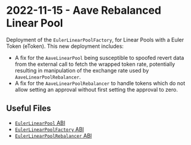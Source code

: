 # 2022-11-15 - Aave Rebalanced Linear Pool

Deployment of the `EulerLinearPoolFactory`, for Linear Pools with a Euler Token (eToken). This new deployment includes:

- A fix for the `AaveLinearPool` being susceptible to spoofed revert data from the external call to fetch the wrapped token rate, potentially resulting in manipulation of the exchange rate used by `AaveLinearPoolRebalancer`.
- A fix for the `AaveLinearPoolRebalancer` to handle tokens which do not allow setting an approval without first setting the approval to zero.

## Useful Files

- [`EulerLinearPool` ABI](./abi/EulerLinearPool.json)
- [`EulerLinearPoolFactory` ABI](./abi/EulerLinearPoolFactory.json)
- [`EulerLinearPoolRebalancer` ABI](./abi/EulerLinearPoolRebalancer.json)
